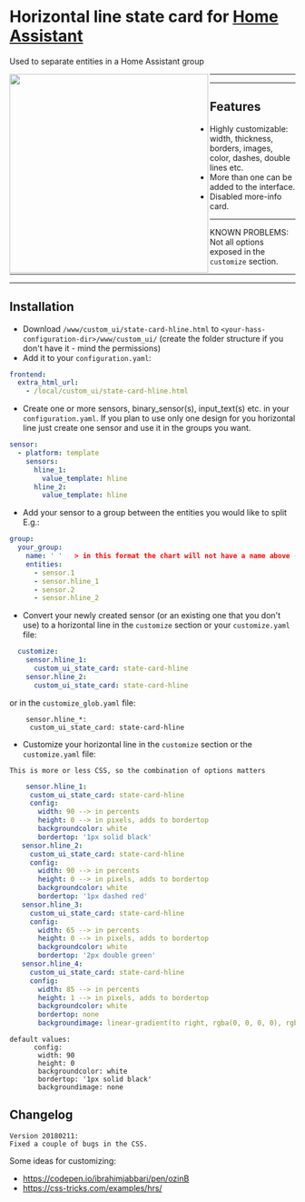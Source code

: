 # Horizontal line state card for [Home Assistant](https://home-assistant.io)
Used to separate entities in a Home Assistant group 

<img align="left" src="https://i.imgur.com/mQiMmGg.jpg" height="350">

***
***
## Features
* Highly customizable: width, thickness, borders, images, color, dashes, double lines etc.
* More than one can be added to the interface.
* Disabled more-info card.
***
KNOWN PROBLEMS: Not all options exposed in the `customize` section.
***
***
## Installation
* Download `/www/custom_ui/state-card-hline.html` to `<your-hass-configuration-dir>/www/custom_ui/` (create the folder structure if you don't have it - mind the permissions)
* Add it to your `configuration.yaml`:
```yaml
frontend:
  extra_html_url:
    - /local/custom_ui/state-card-hline.html
```
* Create one or more sensors, binary_sensor(s), input_text(s) etc. in your `configuration.yaml`. 
If you plan to use only one design for you horizontal line just create one sensor and use it in the groups you want.
```yaml
sensor:
  - platform: template
    sensors:
      hline_1:
        value_template: hline
      hline_2:
        value_template: hline
```
* Add your sensor to a group between the entities you would like to split E.g.:
```yaml
group:
  your_group:
    name: ' '   > in this format the chart will not have a name above (recommeded)
    entities:
      - sensor.1
      - sensor.hline_1
      - sensor.2   
      - sensor.hline_2
```
* Convert your newly created sensor (or an existing one that you don't use) to a horizontal line in the `customize` section or your `customize.yaml` file:

```yaml
  customize:
    sensor.hline_1:
      custom_ui_state_card: state-card-hline
    sensor.hline_2:
      custom_ui_state_card: state-card-hline
 ```
 or in the `customize_glob.yaml` file:
 ```
     sensor.hline_*:
      custom_ui_state_card: state-card-hline
 ```
 * Customize your horizontal line in the `customize` section or the `customize.yaml` file:
 ```dif 
 This is more or less CSS, so the combination of options matters
 ```
 ```yaml
     sensor.hline_1:
      custom_ui_state_card: state-card-hline
      config:
        width: 90 --> in percents
        height: 0 --> in pixels, adds to bordertop
        backgroundcolor: white
        bordertop: '1px solid black'
    sensor.hline_2:
      custom_ui_state_card: state-card-hline
      config:
        width: 90 --> in percents
        height: 0 --> in pixels, adds to bordertop
        backgroundcolor: white
        bordertop: '1px dashed red'
    sensor.hline_3:
      custom_ui_state_card: state-card-hline
      config:
        width: 65 --> in percents
        height: 0 --> in pixels, adds to bordertop
        backgroundcolor: white
        bordertop: '2px double green'
    sensor.hline_4:
      custom_ui_state_card: state-card-hline
      config:
        width: 85 --> in percents
        height: 1 --> in pixels, adds to bordertop
        backgroundcolor: white
        bordertop: none
        backgroundimage: linear-gradient(to right, rgba(0, 0, 0, 0), rgba(0, 0, 0, 0.75), rgba(0, 0, 0, 0))
 ```
 ```
 default values:
       config:
        width: 90
        height: 0
        backgroundcolor: white
        bordertop: '1px solid black'
        backgroundimage: none
 ```
## Changelog
```
Version 20180211:
Fixed a couple of bugs in the CSS.
```

Some ideas for customizing:
* https://codepen.io/ibrahimjabbari/pen/ozinB
* https://css-tricks.com/examples/hrs/
